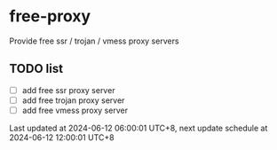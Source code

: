 
# free-proxy
Provide free ssr / trojan / vmess proxy servers


## TODO list
- [ ] add free ssr proxy server
- [ ] add free trojan proxy server
- [ ] add free vmess proxy server

Last updated at 2024-06-12 06:00:01 UTC+8, next update schedule at 2024-06-12 12:00:01 UTC+8

